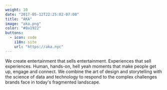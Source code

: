 ```yaml
---
weight: 10
date: "2017-05-12T22:25:02-07:00"
title: "AKA"
image: "aka.png"
color: "#0a1922"
buttons:
  - icon: code
    i18n: site
    url: "https://aka.nyc"
---
```


We create entertainment that sells entertainment. Experiences that sell experiences. Human, hands-on, hell yeah moments that make people get up, engage and connect.
We combine the art of design and storytelling with the science of data and technology to respond to the complex challenges brands face in today's fragmented landscape.

